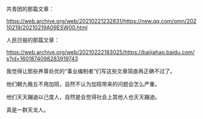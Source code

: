 共青团的那篇文章：

https://web.archive.org/web/20210221232831/https://new.qq.com/omn/20210219/20210219A09ESW00.html

人民日报的那篇文章：

https://web.archive.org/web/20210222183025/https://baijiahao.baidu.com/s?id=1601874098283919743

我觉得让那些养尊处优的“事业编制者”们写这些文章简直再正确不过了。

他们朝九晚五不用加班，自然不认为加班带来的问题会怎么严重。

他们天天蹦迪以己度人，自然是会觉得社会上其他人也天天蹦迪。

真是一群天龙人。

